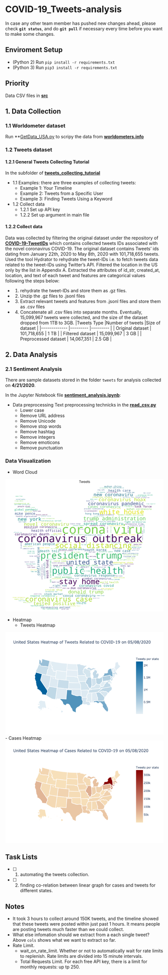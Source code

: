 # COVID-19_Tweets-analysis
In case any other team member has pushed new changes ahead, please check **`git status`**, and do **`git pull`** if necessary every time before you want to make some changes.

## Enviroment Setup
- (Python 2) Run `pip install -r requirements.txt`
- (Python 3) Run `pip3 install -r requirements.txt`

## Priority
Data CSV files in **[src](https://github.com/AllenSun7/COVID-19_Tweets-analysis/tree/master/src)**

## 1. Data Collection
### 1.1 Worldometer dataset
Run **[GetData_USA.py](https://github.com/AllenSun7/COVID-19_Tweets-analysis/blob/master/Data_Collection/GetData_USA.py) to scripy the data from **[worldometers.info](worldometers.info)**
### 1.2 Tweets dataset
#### 1.2.1 General Tweets Collecting Tutorial
In the subfolder of **[tweets_collecting_tutorial](https://github.com/AllenSun7/COVID-19_Tweets-analysis/tree/master/tweets_collection_tutorial)** 
- 1.1 Examples: there are three examples of collecting tweets:
    - Example 1: Your Timeline
    - Example 2: Tweets from a Specific User
    - Example 3: Finding Tweets Using a Keyword
- 1.2 Collect data   
    - 1.2.1 Set up API key
    - 1.2.2 Set up argument in main file

#### 1.2.2 Collect data 
Data was collected by filtering the original dataset under the repository of **[COVID-19-TweetIDs](https://github.com/echen102/COVID-19-TweetIDs)** which contains collected tweets IDs associated with the novel coronavirus COVID-19.
The original dataset contains Tweets’ ids dating from January 22th, 2020 to May 8th, 2020 with 101,718,655 tweets. Used the tool Hydrator to rehydrate the tweet-IDs i.e. to fetch tweets data related to the tweet-IDs using Twitter’s API. Filtered the location in the US only by the list in Appendix A. Extracted the attributes of id_str, created_at, location, and text of each tweet and features are categorical values following the steps below:
- 1. rehydrate the tweet-IDs and store them as .gz files.
- 2. Unzip the .gz files to .jsonl files
- 3. Extract relevant tweets and features from .jsonl files and store them as .csv files
- 4. Concatenate all .csv files into separate months.
Eventually, 15,099,967 tweets were collected, and the size of the dataset dropped from 1TB to 3GB. 
|Tweets Type            |Number of tweets   |Size of dataset  |
|-------------          |---------          |---------        |
| Original dataset      | 101,718,655       |   1 TB          |
| Filtered dataset      |  15,099,967       |   3 GB          |
| Preprocessed dataset  |  14,067,351       | 2.5 GB          |



## 2. Data Analysis
### 2.1 Sentiment Analysis
There are sample datasets stored in the folder `tweets` for analysis collected on **4/21/2020**.

In the Jupyter Notebook file **[sentiment_analysis.ipynb](https://github.com/AllenSun7/COVID-19_Tweets-analysis/blob/master/sentiment_analysis.ipynb)**:
- Data preprocessing 
    Text preprocessing technicks in the **[read_csv.py](https://github.com/AllenSun7/COVID-19_Tweets-analysis/blob/master/read_csv.py)**
    - Lower case
    - Remove URL address
    - Remove Unicode
    - Remove stop words
    - Remove hashtag 
    - Remove integers
    - Remove emoticons
    - Remove punctuation

### Data Visualization
- Word Cloud
<img src="https://github.com/AllenSun7/COVID-19_Tweets-analysis/blob/master/src/tweets_wordcloud.png"/>

- Heatmap
    - Tweets Heatmap 
<img src="https://github.com/AllenSun7/COVID-19_Tweets-analysis/blob/master/src/heatmap_tweets.png"/>
    - Cases Heatmap
<img src="https://github.com/AllenSun7/COVID-19_Tweets-analysis/blob/master/src/heatmap_cases.png"/>

## Task Lists
- [ ]  1) automating the tweets collection.
- [ ]  2) finding co-relation between linear graph for cases and tweets for different states.

## Notes
- It took 3 hours to collect around 150K tweets, and the timeline showed that these tweets were posted within just past 1 hours. It means people are posting tweets much faster than we could collect. 
- What else infomation should we extract from a each single tweet? Above `cols` shows what we want to extract so far.
- Rate Limit.
    - wait_on_rate_limit. Whether or not to automatically wait for rate limits to replenish. Rate limits are divided into 15 minute intervals.  
    - Total Requests Limit. For each free API key, there is a limit for monthly requests: up tp 250. 